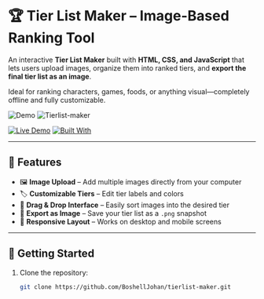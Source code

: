 # 🏆 Tier List Maker – Image-Based Ranking Tool

An interactive **Tier List Maker** built with **HTML, CSS, and JavaScript** that lets users upload images, organize them into ranked tiers, and **export the final tier list as an image**.

Ideal for ranking characters, games, foods, or anything visual—completely offline and fully customizable.

![Demo](./demo.gif) <!-- Replace with your actual demo GIF or image -->
![Tierlist-maker](https://github.com/user-attachments/assets/1f034ea0-6c19-4b9c-afe0-773e19d8475b)

[![Live Demo](https://img.shields.io/badge/Live%20Demo-blue?style=for-the-badge)](https://your-demo-link.com)
[![Built With](https://img.shields.io/badge/JavaScript-Vanilla-yellow?style=for-the-badge&logo=javascript)](https://developer.mozilla.org/en-US/docs/Web/JavaScript)

---

## 🎯 Features

- 🖼️ **Image Upload** – Add multiple images directly from your computer
- 🏷️ **Customizable Tiers** – Edit tier labels and colors
- 🧩 **Drag & Drop Interface** – Easily sort images into the desired tier
- 📸 **Export as Image** – Save your tier list as a `.png` snapshot
- 🔁 **Responsive Layout** – Works on desktop and mobile screens

---

## 🚀 Getting Started

1. Clone the repository:
   ```bash
   git clone https://github.com/BoshellJohan/tierlist-maker.git
